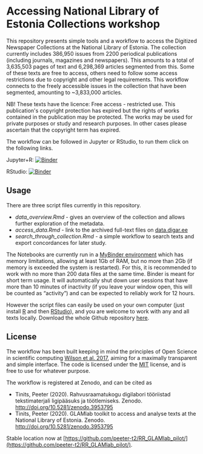 # Accessing National Library of Estonia Collections workshop

This repository presents simple tools and a workflow to access the Digitized Newspaper Collections at the National Library of Estonia. The collection currently includes 386,950 issues from 2200 periodical publications (including journals, magazines and newspapers). This amounts to a total of 3,635,503 pages of text and 6,298,369 articles segmented from this. Some of these texts are free to access, others need to follow some access restrictions due to copyright and other legal requirements. This workflow connects to the freely accessible issues in the collection that have been segmented, amounting to ~3,833,000 articles.

NB! These texts have the licence: Free access - restricted use. This publication's copyright protection has expired but the rights of works contained in the publication may be protected. The works may be used for private purposes or study and research purposes. In other cases please ascertain that the copyright term has expired.

The workflow can be followed in Jupyter or RStudio, to run them click on the following links.

Jupyter+R: [![Binder](http://mybinder.org/badge_logo.svg)](http://mybinder.org/v2/gh/peeter-t2/RR_GLAMlab_pilot/master)

RStudio: [![Binder](http://mybinder.org/badge_logo.svg)](http://mybinder.org/v2/gh/peeter-t2/RR_GLAMlab_pilot/master?urlpath=rstudio)


## Usage

There are three script files currently in this repository.
- *data_overview.Rmd* - gives an overview of the collection and allows further exploration of the metadata.
- *access_data.Rmd* - link to the archived full-text files on [data.digar.ee](data.digar.ee)
- *search_through_collection.Rmd* - a simple workflow to search texts and export concordances for later study.

The Notebooks are currently run in a [MyBinder environment](https://mybinder.org/) which has memory limitations, allowing at least 1Gb of RAM, but no more than 2Gb (if memory is exceeded the system is restarted). For this, it is recommended to work with no more than 200 data files at the same time. Binder is meant for short term usage. It will automatically shut down user sessions that have more than 10 minutes of inactivity (if you leave your window open, this will be counted as “activity”) and can be expected to reliably work for 12 hours.

However the script files can easily be used on your own computer (just install [R](https://cran.r-project.org/) and then [RStudio](https://rstudio.com/products/rstudio/download/)), and you are welcome to work with any and all texts locally. Download the whole Github repository [here](https://github.com/peeter-t2/RR_GLAMlab_pilot/archive/master.zip).

## License

The workflow has been built keeping in mind the principles of Open Science in scientific computing [Wilson et al. 2017](https://doi.org/10.1371/journal.pcbi.1005510), aiming for a maximally transparent and simple interface. 
The code is licensed under the [MIT](https://choosealicense.com/licenses/mit/) license, and is free to use for whatever purpose.

The workflow is registered at Zenodo, and can be cited as

- Tinits, Peeter (2020). Rahvusraamatukogu digilabori tööriistad tekstimaterjali ligipääsuks ja töötlemiseks. Zenodo. http://doi.org/10.5281/zenodo.3953795
- Tinits, Peeter (2020). GLAMlab toolkit to access and analyse texts at the National Library of Estonia. Zenodo. http://doi.org/10.5281/zenodo.3953795

Stable location now at [https://github.com/peeter-t2/RR_GLAMlab_pilot/](https://github.com/peeter-t2/RR_GLAMlab_pilot/).
